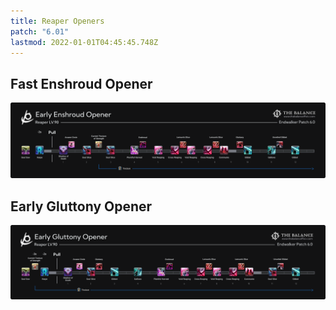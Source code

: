 ```yaml
---
title: Reaper Openers
patch: "6.01"
lastmod: 2022-01-01T04:45:45.748Z
---
```

## Fast Enshroud Opener



![](/img/jobs/rpr/rpr_enshroud_opener.png)

## Early Gluttony Opener



![](/img/jobs/rpr/early_gluttony.png)